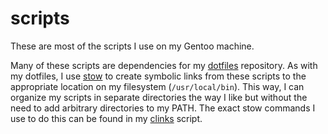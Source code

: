 # scripts
These are most of the scripts I use on my Gentoo machine.

Many of these scripts are dependencies for my [dotfiles](https://github.com/bbugyi200/dotfiles) repository. As with my dotfiles, I use [stow](https://www.gnu.org/software/stow/manual/stow.html) to create symbolic links from these scripts to the appropriate location on my filesystem (`/usr/local/bin`). This way, I can organize my scripts in separate directories the way I like but without the need to add arbitrary directories to my PATH. The exact stow commands I use to do this can be found in my [clinks](main/clinks) script.
